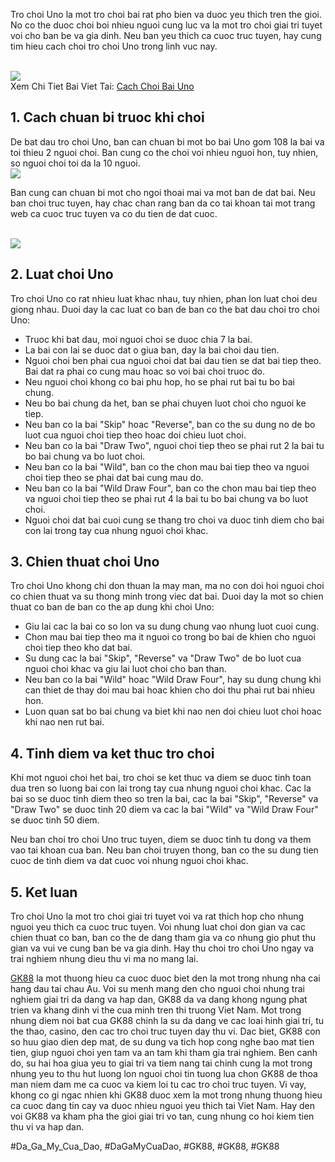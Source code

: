 <p>Tro choi Uno la mot tro choi bai rat pho bien va duoc yeu thich tren the gioi. No co the duoc choi boi nhieu nguoi cung luc va la mot tro choi giai tri tuyet voi cho ban be va gia dinh. Neu ban yeu thich ca cuoc truc tuyen, hay cung tim hieu cach choi tro choi Uno trong linh vuc nay.</p><br><img src="https://gk88.place/wp-content/uploads/2025/04/Cach-choi-bai-Uno-la-gi.png"></br>
Xem Chi Tiet Bai Viet Tai: <a href="https://gk88.place/cach-choi-bai-uno/">Cach Choi Bai Uno</a><h2>1. Cach chuan bi truoc khi choi</h2><p>De bat dau tro choi Uno, ban can chuan bi mot bo bai Uno gom 108 la bai va toi thieu 2 nguoi choi. Ban cung co the choi voi nhieu nguoi hon, tuy nhien, so nguoi choi toi da la 10 nguoi.<br><img src="https://gk88.place/wp-content/uploads/2025/04/Chuan-bi-truoc-khi-choi-bai-Uno.png"></br><p>Ban cung can chuan bi mot cho ngoi thoai mai va mot ban de dat bai. Neu ban choi truc tuyen, hay chac chan rang ban da co tai khoan tai mot trang web ca cuoc truc tuyen va co du tien de dat cuoc.</p><br><img src="https://gk88.place/wp-content/uploads/2025/04/Chuan-bi-truoc-khi-choi-bai-Uno.png"></br><h2>2. Luat choi Uno</h2><p>Tro choi Uno co rat nhieu luat khac nhau, tuy nhien, phan lon luat choi deu giong nhau. Duoi day la cac luat co ban de ban co the bat dau choi tro choi Uno:<ul>
<li>Truoc khi bat dau, moi nguoi choi se duoc chia 7 la bai.</li>
<li>La bai con lai se duoc dat o giua ban, day la bai choi dau tien.</li>
<li>Nguoi choi ben phai cua nguoi choi dat bai dau tien se dat bai tiep theo. Bai dat ra phai co cung mau hoac so voi bai choi truoc do.</li>
<li>Neu nguoi choi khong co bai phu hop, ho se phai rut bai tu bo bai chung.</li>
<li>Neu bo bai chung da het, ban se phai chuyen luot choi cho nguoi ke tiep.</li>
<li>Neu ban co la bai "Skip" hoac "Reverse", ban co the su dung no de bo luot cua nguoi choi tiep theo hoac doi chieu luot choi.</li>
<li>Neu ban co la bai "Draw Two", nguoi choi tiep theo se phai rut 2 la bai tu bo bai chung va bo luot choi.</li>
<li>Neu ban co la bai "Wild", ban co the chon mau bai tiep theo va nguoi choi tiep theo se phai dat bai cung mau do.</li>
<li>Neu ban co la bai "Wild Draw Four", ban co the chon mau bai tiep theo va nguoi choi tiep theo se phai rut 4 la bai tu bo bai chung va bo luot choi.</li>
<li>Nguoi choi dat bai cuoi cung se thang tro choi va duoc tinh diem cho bai con lai trong tay cua nhung nguoi choi khac.</li>
</ul><h2>3. Chien thuat choi Uno</h2><p>Tro choi Uno khong chi don thuan la may man, ma no con doi hoi nguoi choi co chien thuat va su thong minh trong viec dat bai. Duoi day la mot so chien thuat co ban de ban co the ap dung khi choi Uno:</p><ul>
<li>Giu lai cac la bai co so lon va su dung chung vao nhung luot cuoi cung.</li>
<li>Chon mau bai tiep theo ma it nguoi co trong bo bai de khien cho nguoi choi tiep theo kho dat bai.</li>
<li>Su dung cac la bai "Skip", "Reverse" va "Draw Two" de bo luot cua nguoi choi khac va giu lai luot choi cho ban than.</li>
<li>Neu ban co la bai "Wild" hoac "Wild Draw Four", hay su dung chung khi can thiet de thay doi mau bai hoac khien cho doi thu phai rut bai nhieu hon.</li>
<li>Luon quan sat bo bai chung va biet khi nao nen doi chieu luot choi hoac khi nao nen rut bai.</li>
</ul><h2>4. Tinh diem va ket thuc tro choi</h2><p>Khi mot nguoi choi het bai, tro choi se ket thuc va diem se duoc tinh toan dua tren so luong bai con lai trong tay cua nhung nguoi choi khac. Cac la bai so se duoc tinh diem theo so tren la bai, cac la bai "Skip", "Reverse" va "Draw Two" se duoc tinh 20 diem va cac la bai "Wild" va "Wild Draw Four" se duoc tinh 50 diem.<p>Neu ban choi tro choi Uno truc tuyen, diem se duoc tinh tu dong va them vao tai khoan cua ban. Neu ban choi truyen thong, ban co the su dung tien cuoc de tinh diem va dat cuoc voi nhung nguoi choi khac.</p><h2>5. Ket luan</h2><p>Tro choi Uno la mot tro choi giai tri tuyet voi va rat thich hop cho nhung nguoi yeu thich ca cuoc truc tuyen. Voi nhung luat choi don gian va cac chien thuat co ban, ban co the de dang tham gia va co nhung gio phut thu gian va vui ve cung ban be va gia dinh. Hay thu choi tro choi Uno ngay va trai nghiem nhung dieu thu vi ma no mang lai.</p><p><a href="https://gk88.place/">GK88</a> la mot thuong hieu ca cuoc duoc biet den la mot trong nhung nha cai hang dau tai chau Au. Voi su menh mang den cho nguoi choi nhung trai nghiem giai tri da dang va hap dan, GK88 da va dang khong ngung phat trien va khang dinh vi the cua minh tren thi truong Viet Nam. Mot trong nhung diem noi bat cua GK88 chinh la su da dang ve cac loai hinh giai tri, tu the thao, casino, den cac tro choi truc tuyen day thu vi. Dac biet, GK88 con so huu giao dien dep mat, de su dung va tich hop cong nghe bao mat tien tien, giup nguoi choi yen tam va an tam khi tham gia trai nghiem. Ben canh do, su hai hoa giua yeu to giai tri va tiem nang tai chinh cung la mot trong nhung yeu to thu hut luong lon nguoi choi tin tuong lua chon GK88 de thoa man niem dam me ca cuoc va kiem loi tu cac tro choi truc tuyen. Vi vay, khong co gi ngac nhien khi GK88 duoc xem la mot trong nhung thuong hieu ca cuoc dang tin cay va duoc nhieu nguoi yeu thich tai Viet Nam. Hay den voi GK88 va kham pha the gioi giai tri vo tan, cung nhung co hoi kiem tien thu vi va hap dan.</p>
#Da_Ga_My_Cua_Dao, #DaGaMyCuaDao, #GK88, #GK88, #GK88

